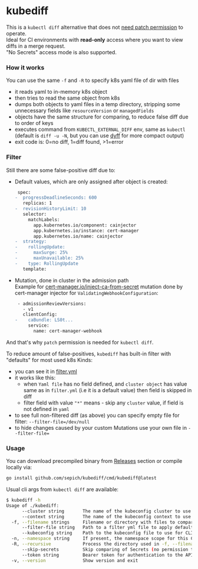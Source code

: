 kubediff
========

This is a `kubectl diff` alternative that does not [need patch permission](https://github.com/kubernetes/kubectl/issues/981) to operate.    
Ideal for CI environments with **read-only** access where you want to view diffs in a merge request.  
"No Secrets" access mode is also supported.

### How it works
You can use the same `-f` and `-R` to specify k8s yaml file of dir with files
- it reads yaml to in-memory k8s object
- then tries to read the same object from k8s
- dumps both objects to yaml files in a temp directory, stripping some unnecessary fields like `resourceVersion` or `managedFields`
- objects have the same structure for comparing, to reduce false diff due to order of keys
- executes command from `KUBECTL_EXTERNAL_DIFF` env, same as `kubectl` (default is `diff -u -N`, but you can use [dyff](https://github.com/homeport/dyff?tab=readme-ov-file#use-cases-and-examples) for more compact output)
- exit code is: 0=no diff, 1=diff found, >1=error

### Filter
Still there are some false-positive diff due to:
- Default values, which are only assigned after object is created:
  ```diff
   spec:
  -  progressDeadlineSeconds: 600
     replicas: 1
  -  revisionHistoryLimit: 10
     selector:
       matchLabels:
         app.kubernetes.io/component: cainjector
         app.kubernetes.io/instance: cert-manager
         app.kubernetes.io/name: cainjector
  -  strategy:
  -    rollingUpdate:
  -      maxSurge: 25%
  -      maxUnavailable: 25%
  -    type: RollingUpdate
     template:
  ```
- Mutation, done in cluster in the admission path  
Example for [cert-manager.io/inject-ca-from-secret](https://cert-manager.io/docs/concepts/ca-injector/#injecting-ca-data-from-a-secret-resource) mutation done by cert-manager injector for `ValidatingWebhookConfiguration`:
  ```diff
   - admissionReviewVersions:
     - v1
     clientConfig:
  -    caBundle: LS0t...
       service:
         name: cert-manager-webhook
  ```
And that's why `patch` permission is needed for `kubectl diff`.

To reduce amount of false-positives, `kubediff` has built-in filter with "defaults" for most used k8s Kinds:  
- you can see it in [filter.yml](./internal/filter/filter.yml)
- it works like this:
  - when `Yaml file` has no field defined, and `cluster object` has value same as in `filter.yml` (i.e it is a default value) then field is skipped in diff
  - filter field with value `"*"` means - skip any `cluster` value, if field is not defined in `yaml`
- to see full non-filtered diff (as above) you can specify empty file for filter: `--filter-file=/dev/null`
- to hide changes caused by your custom Mutations use your own file in `--filter-file=`

### Usage
You can download precompiled binary from [Releases](https://github.com/sepich/kubediff/releases) section or compile locally via:
```bash
go install github.com/sepich/kubediff/cmd/kubediff@latest
```
Usual cli args from `kubectl diff` are available:
```bash
$ kubediff -h
Usage of ./kubediff:
      --cluster string       The name of the kubeconfig cluster to use
      --context string       The name of the kubeconfig context to use
  -f, --filename strings     Filename or directory with files to compare
      --filter-file string   Path to a filter yml file to apply defaults before comparing (default built-in)
      --kubeconfig string    Path to the kubeconfig file to use for CLI requests
  -n, --namespace string     If present, the namespace scope for this CLI request
  -R, --recursive            Process the directory used in -f, --filename recursively
      --skip-secrets         Skip comparing of Secrets (no permission to read them)
      --token string         Bearer token for authentication to the API server
  -v, --version              Show version and exit
```
